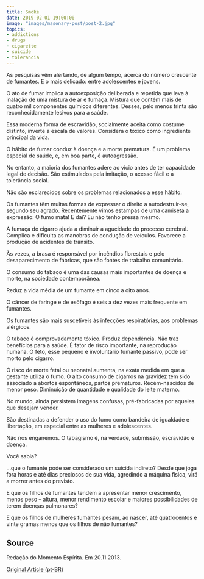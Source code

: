 ```yaml
---
title: Smoke
date: 2019-02-01 19:00:00
image: "images/masonary-post/post-2.jpg"
topics: 
- addictions
- drugs
- cigarette
- suicide
- tolerancia
---
```


As pesquisas vêm alertando, de algum tempo, acerca do número crescente de
fumantes. E o mais delicado: entre adolescentes e jovens.

O ato de fumar implica a autoexposição deliberada e repetida que leva à
inalação de uma mistura de ar e fumaça. Mistura que contém mais de quatro mil
componentes químicos diferentes. Desses, pelo menos trinta são reconhecidamente
lesivos para a saúde.

Essa moderna forma de escravidão, socialmente aceita como costume distinto,
inverte a escala de valores. Considera o tóxico como ingrediente principal da
vida.

O hábito de fumar conduz à doença e a morte prematura. É um problema especial
de saúde, e, em boa parte, é autoagressão.

No entanto, a maioria dos fumantes adere ao vício antes de ter capacidade legal
de decisão. São estimulados pela imitação, o acesso fácil e a tolerância
social.

Não são esclarecidos sobre os problemas relacionados a esse hábito.

Os fumantes têm muitas formas de expressar o direito a autodestruir-se, segundo
seu agrado. Recentemente vimos estampas de uma camiseta a expressão: O fumo
mata! E daí? Eu não tenho pressa mesmo.

A fumaça do cigarro ajuda a diminuir a agucidade do processo cerebral. Complica
e dificulta as manobras de condução de veículos. Favorece a produção de
acidentes de trânsito.

Às vezes, a brasa é responsável por incêndios florestais e pelo desaparecimento
de fábricas, que são fontes de trabalho comunitário.

O consumo do tabaco é uma das causas mais importantes de doença e morte, na
sociedade contemporânea.

Reduz a vida média de um fumante em cinco a oito anos.

O câncer de faringe e de esôfago é seis a dez vezes mais frequente em fumantes.

Os fumantes são mais suscetíveis às infecções respiratórias, aos problemas
alérgicos.

O tabaco é comprovadamente tóxico. Produz dependência. Não traz benefícios para
a saúde. É fator de risco importante, na reprodução humana. O feto, esse
pequeno e involuntário fumante passivo, pode ser morto pelo cigarro.

O risco de morte fetal ou neonatal aumenta, na exata medida em que a gestante
utiliza o fumo. O alto consumo de cigarros na gravidez tem sido associado a
abortos espontâneos, partos prematuros. Recém-nascidos de menor peso.
Diminuição de quantidade e qualidade do leite materno.

No mundo, ainda persistem imagens confusas, pré-fabricadas por aqueles que
desejam vender.

São destinadas a defender o uso do fumo como bandeira de igualdade e
libertação, em especial entre as mulheres e adolescentes.

Não nos enganemos. O tabagismo é, na verdade, submissão, escravidão e doença.

Você sabia?

...que o fumante pode ser considerado um suicida indireto? Desde que joga fora
horas e até dias preciosos de sua vida, agredindo a máquina física, virá a
morrer antes do previsto.

E que os filhos de fumantes tendem a apresentar menor crescimento, menos peso –
altura, menor rendimento escolar e maiores possibilidades de terem doenças
pulmonares?

E que os filhos de mulheres fumantes pesam, ao nascer, até quatrocentos e vinte
gramas menos que os filhos de não fumantes? 

## Source
Redação do Momento Espírita.
Em 20.11.2013.


[Original Article (pt-BR)](http://momento.com.br/pt/ler_texto.php?id=254)
